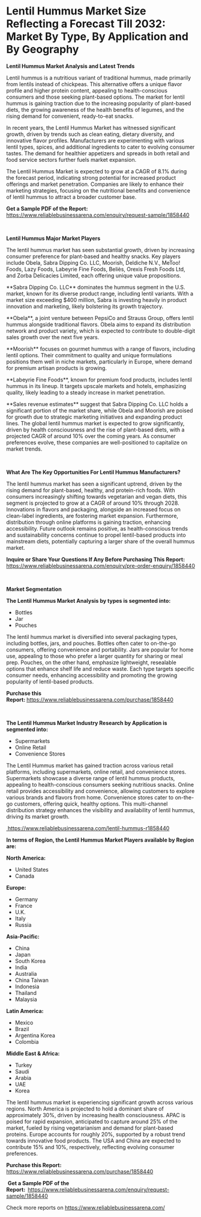 <p><h1>Lentil Hummus Market Size Reflecting a Forecast Till 2032: Market By Type, By Application and By Geography</h1></p><p><strong>Lentil Hummus Market Analysis and Latest Trends</strong></p>
<p><p>Lentil hummus is a nutritious variant of traditional hummus, made primarily from lentils instead of chickpeas. This alternative offers a unique flavor profile and higher protein content, appealing to health-conscious consumers and those seeking plant-based options. The market for lentil hummus is gaining traction due to the increasing popularity of plant-based diets, the growing awareness of the health benefits of legumes, and the rising demand for convenient, ready-to-eat snacks.</p><p>In recent years, the Lentil Hummus Market has witnessed significant growth, driven by trends such as clean eating, dietary diversity, and innovative flavor profiles. Manufacturers are experimenting with various lentil types, spices, and additional ingredients to cater to evolving consumer tastes. The demand for healthier appetizers and spreads in both retail and food service sectors further fuels market expansion.</p><p>The Lentil Hummus Market is expected to grow at a CAGR of 8.1% during the forecast period, indicating strong potential for increased product offerings and market penetration. Companies are likely to enhance their marketing strategies, focusing on the nutritional benefits and convenience of lentil hummus to attract a broader customer base.</p></p>
<p><strong>Get a Sample PDF of the Report:&nbsp;</strong> <a href="https://www.reliablebusinessarena.com/enquiry/request-sample/1858440?utm_campaign=2483&utm_medium=2&utm_source=Github&utm_content=ia&utm_term=15022025&utm_id=lentil-hummus">https://www.reliablebusinessarena.com/enquiry/request-sample/1858440</a></p>
<p>&nbsp;</p>
<p><strong>Lentil Hummus Major Market Players</strong></p>
<p><p>The lentil hummus market has seen substantial growth, driven by increasing consumer preference for plant-based and healthy snacks. Key players include Obela, Sabra Dipping Co. LLC, Moorish, Deldiche N.V., MeToo! Foods, Lazy Foods, Labeyrie Fine Foods, Beliès, Orexis Fresh Foods Ltd, and Zorba Delicacies Limited, each offering unique value propositions.</p><p>**Sabra Dipping Co. LLC** dominates the hummus segment in the U.S. market, known for its diverse product range, including lentil variants. With a market size exceeding $400 million, Sabra is investing heavily in product innovation and marketing, likely bolstering its growth trajectory.</p><p>**Obela**, a joint venture between PepsiCo and Strauss Group, offers lentil hummus alongside traditional flavors. Obela aims to expand its distribution network and product variety, which is expected to contribute to double-digit sales growth over the next five years.</p><p>**Moorish** focuses on gourmet hummus with a range of flavors, including lentil options. Their commitment to quality and unique formulations positions them well in niche markets, particularly in Europe, where demand for premium artisan products is growing.</p><p>**Labeyrie Fine Foods**, known for premium food products, includes lentil hummus in its lineup. It targets upscale markets and hotels, emphasizing quality, likely leading to a steady increase in market penetration.</p><p>**Sales revenue estimates** suggest that Sabra Dipping Co. LLC holds a significant portion of the market share, while Obela and Moorish are poised for growth due to strategic marketing initiatives and expanding product lines. The global lentil hummus market is expected to grow significantly, driven by health consciousness and the rise of plant-based diets, with a projected CAGR of around 10% over the coming years. As consumer preferences evolve, these companies are well-positioned to capitalize on market trends.</p></p>
<p>&nbsp;</p>
<p><strong>What Are The Key Opportunities For Lentil Hummus Manufacturers?</strong></p>
<p><p>The lentil hummus market has seen a significant uptrend, driven by the rising demand for plant-based, healthy, and protein-rich foods. With consumers increasingly shifting towards vegetarian and vegan diets, this segment is projected to grow at a CAGR of around 10% through 2028. Innovations in flavors and packaging, alongside an increased focus on clean-label ingredients, are fostering market expansion. Furthermore, distribution through online platforms is gaining traction, enhancing accessibility. Future outlook remains positive, as health-conscious trends and sustainability concerns continue to propel lentil-based products into mainstream diets, potentially capturing a larger share of the overall hummus market.</p></p>
<p><strong>Inquire or Share Your Questions If Any Before Purchasing This Report:</strong> <a href="https://www.reliablebusinessarena.com/enquiry/pre-order-enquiry/1858440?utm_campaign=2483&utm_medium=2&utm_source=Github&utm_content=ia&utm_term=15022025&utm_id=lentil-hummus">https://www.reliablebusinessarena.com/enquiry/pre-order-enquiry/1858440</a></p>
<p>&nbsp;</p>
<p><strong>Market Segmentation</strong></p>
<p><strong>The Lentil Hummus Market Analysis by types is segmented into:</strong></p>
<p><ul><li>Bottles</li><li>Jar</li><li>Pouches</li></ul></p>
<p><p>The lentil hummus market is diversified into several packaging types, including bottles, jars, and pouches. Bottles often cater to on-the-go consumers, offering convenience and portability. Jars are popular for home use, appealing to those who prefer a larger quantity for sharing or meal prep. Pouches, on the other hand, emphasize lightweight, resealable options that enhance shelf life and reduce waste. Each type targets specific consumer needs, enhancing accessibility and promoting the growing popularity of lentil-based products.</p></p>
<p><strong>Purchase this Report:&nbsp;</strong><a href="https://www.reliablebusinessarena.com/purchase/1858440?utm_campaign=2483&utm_medium=2&utm_source=Github&utm_content=ia&utm_term=15022025&utm_id=lentil-hummus">https://www.reliablebusinessarena.com/purchase/1858440</a></p>
<p>&nbsp;</p>
<p><strong>The Lentil Hummus Market Industry Research by Application is segmented into:</strong></p>
<p><ul><li>Supermarkets</li><li>Online Retail</li><li>Convenience Stores</li></ul></p>
<p><p>The Lentil Hummus market has gained traction across various retail platforms, including supermarkets, online retail, and convenience stores. Supermarkets showcase a diverse range of lentil hummus products, appealing to health-conscious consumers seeking nutritious snacks. Online retail provides accessibility and convenience, allowing customers to explore various brands and flavors from home. Convenience stores cater to on-the-go customers, offering quick, healthy options. This multi-channel distribution strategy enhances the visibility and availability of lentil hummus, driving its market growth.</p></p>
<p><a href="https://www.reliablebusinessarena.com/lentil-hummus-r1858440?utm_campaign=2483&utm_medium=2&utm_source=Github&utm_content=ia&utm_term=15022025&utm_id=lentil-hummus">&nbsp;https://www.reliablebusinessarena.com/lentil-hummus-r1858440</a></p>
<p><strong>In terms of Region, the Lentil Hummus Market Players available by Region are:</strong></p>
<p>
    <p> <strong> North America: </strong>
        <ul>
            <li>United States</li>
            <li>Canada</li>
        </ul>
        </p> 
    <p> <strong> Europe: </strong>
        <ul>
            <li>Germany</li>
            <li>France</li>
            <li>U.K.</li>
            <li>Italy</li>
            <li>Russia</li>
        </ul>
        </p> 
    <p> <strong> Asia-Pacific: </strong>
        <ul>
            <li>China</li>
            <li>Japan</li>
            <li>South Korea</li>
            <li>India</li>
            <li>Australia</li>
            <li>China Taiwan</li>
            <li>Indonesia</li>
            <li>Thailand</li>
            <li>Malaysia</li>
        </ul>
        </p> 
    <p> <strong> Latin America: </strong>
        <ul>
            <li>Mexico</li>
            <li>Brazil</li>
            <li>Argentina Korea</li>
            <li>Colombia</li>
        </ul>
        </p> 
    <p> <strong> Middle East & Africa: </strong>
        <ul>
            <li>Turkey</li>
            <li>Saudi</li>
            <li>Arabia</li>
            <li>UAE</li>
            <li>Korea</li>
        </ul>
    </p>
    </p>
<p><p>The lentil hummus market is experiencing significant growth across various regions. North America is projected to hold a dominant share of approximately 30%, driven by increasing health consciousness. APAC is poised for rapid expansion, anticipated to capture around 25% of the market, fueled by rising vegetarianism and demand for plant-based proteins. Europe accounts for roughly 20%, supported by a robust trend towards innovative food products. The USA and China are expected to contribute 15% and 10%, respectively, reflecting evolving consumer preferences.</p></p>
<p><strong>Purchase this Report: </strong><a href="https://www.reliablebusinessarena.com/purchase/1858440?utm_campaign=2483&utm_medium=2&utm_source=Github&utm_content=ia&utm_term=15022025&utm_id=lentil-hummus">https://www.reliablebusinessarena.com/purchase/1858440</a></p>
<p>&nbsp;<strong>Get a Sample PDF of the Report:&nbsp;&nbsp;</strong><a href="https://www.reliablebusinessarena.com/enquiry/request-sample/1858440?utm_campaign=2483&utm_medium=2&utm_source=Github&utm_content=ia&utm_term=15022025&utm_id=lentil-hummus">https://www.reliablebusinessarena.com/enquiry/request-sample/1858440</a></p>
<p><strong></strong></p>
<p>Check more reports on <a href="https://www.reliablebusinessarena.com/?utm_campaign=2483&utm_medium=2&utm_source=Github&utm_content=ia&utm_term=15022025&utm_id=lentil-hummus">https://www.reliablebusinessarena.com/</a></p>